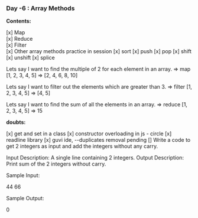 ### Day -6 : Array Methods

**Contents:**

[x] Map  
[x] Reduce  
[x] Filter  
[x] Other array methods practice in session
[x] sort
[x] push
[x] pop
[x] shift
[x] unshift
[x] splice

Lets say I want to find the multiple of 2 for each element in an array. => map
[1, 2, 3, 4, 5] => [2, 4, 6, 8, 10]

Lets say I want to filter out the elements which are greater than 3. => filter
[1, 2, 3, 4, 5] => [4, 5]

Lets say I want to find the sum of all the elements in an array. => reduce
[1, 2, 3, 4, 5] => 15

**doubts:**

[x] get and set in a class
[x] constructor overloading in js - circle
[x] readline library
[x] guvi ide, --duplicates removal pending
[] Write a code to get 2 integers as input and add the integers without any carry.

Input Description: A single line containing 2 integers.
Output Description: Print sum of the 2 integers without carry.

Sample Input:

44 66

Sample Output:

0
